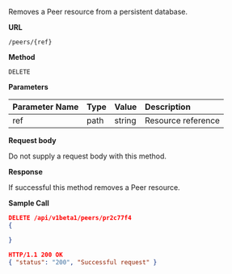 Removes a Peer resource from a persistent database.

**URL**

`/peers/{ref}`

**Method**

`DELETE`

**Parameters**

| Parameter Name | Type   | Value | Description
| ---  | :--------- |  :--------- |  :--------- |
| ref |  path | string | Resource reference|

**Request body**

Do not supply a request body with this method.

**Response**

If successful this method removes a Peer resource.

**Sample Call**

```json
DELETE /api/v1beta1/peers/pr2c77f4
{

}

HTTP/1.1 200 OK
{ "status": "200", "Successful request" }
```
